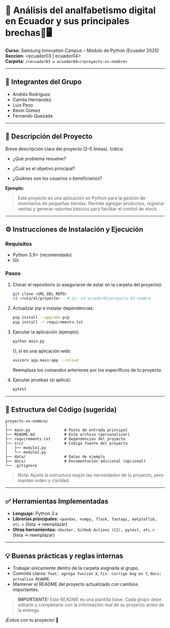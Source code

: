# 📌 Análisis del analfabetismo digital en Ecuador y sus principales brechas👥🖥️

**Curso:** Samsung Innovation Campus – Módulo de Python (Ecuador 2025)  
**Seccion:** <ecuador03 | ecuador04>  
**Carpeta:** `/<ecuador03 o ecuador04>/<proyecto-xx-nombre>`

---

## 👥 Integrantes del Grupo
- Andrés Rodríguez 
- Camila Hernández 
- ⁠Luis Pezo
- ⁠Kevin Gómez
- ⁠Fernando Quezada 

---

## 📝 Descripción del Proyecto
Breve descripción clara del proyecto (2–5 líneas). Indica:
- ¿Qué problema resuelve?
  
- ¿Cuál es el objetivo principal?
  
- ¿Quiénes son los usuarios o beneficiarios?
  

**Ejemplo:**  
> Este proyecto es una aplicación en Python para la gestión de inventarios de pequeñas tiendas. Permite agregar productos, registrar ventas y generar reportes básicos para facilitar el control de stock.

---

## ⚙️ Instrucciones de Instalación y Ejecución

### Requisitos
- Python 3.9+ (recomendado)
- Git

### Pasos
1. Clonar el repositorio (o asegurarse de estar en la carpeta del proyecto):
   ```bash
   git clone <URL_DEL_REPO>
   cd <ruta/al/proyecto>   # ej: cd ecuador03/proyecto-01-nombre
   ```

2. Actualizar pip e instalar dependencias:
   ```bash
   pip install --upgrade pip
   pip install -r requirements.txt
   ```

3. Ejecutar la aplicación (ejemplo):
   ```bash
   python main.py
   ```
   O, si es una aplicación web:
   ```bash
   uvicorn app.main:app --reload   
   ```
   Reemplaza los comandos anteriores por los específicos de tu proyecto.

4. Ejecutar pruebas (si aplica):
   ```bash
   pytest
   ```

---

## 📂 Estructura del Código (sugerida)
```
proyecto-xx-nombre/
│
├── main.py               # Punto de entrada principal
├── README.md             # Este archivo (personalizar)
├── requirements.txt      # Dependencias del proyecto
├── src/                  # Código fuente del proyecto
│   ├── module1.py
│   └── module2.py
├── data/                 # Datos de ejemplo 
├── docs/                 # Documentación adicional (opcional)
└── .gitignore
```

> Nota: Ajusta la estructura según las necesidades de tu proyecto, pero mantén orden y claridad.

---

## ✅ Herramientas Implementadas
- **Lenguaje:** Python 3.x
- **Librerías principales:** `<pandas, numpy, flask, fastapi, matplotlib, etc.>` (lista → reemplazar)
- **Otras herramientas:** `<Docker, GitHub Actions (CI), pytest, etc.>` (lista → reemplazar)

---

## 💡 Buenas prácticas y reglas internas
- Trabajar únicamente dentro de la carpeta asignada al grupo.
- Commits claros: `feat: agrega función X`, `fix: corrige bug en Y`, `docs: actualiza README`.
- Mantener el README del proyecto actualizado con cambios importantes.


> **IMPORTANTE:** Este README es una plantilla base. Cada grupo debe editarlo y completarlo con la información real de su proyecto antes de la entrega.

¡Éxitos con tu proyecto! 🚀
